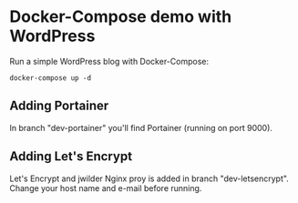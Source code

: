 # Docker-Compose demo with WordPress

Run a simple WordPress blog with Docker-Compose:

```
docker-compose up -d
```

## Adding Portainer

In branch "dev-portainer" you'll find Portainer (running on port 9000).

## Adding Let's Encrypt

Let's Encrypt and jwilder Nginx proy is added in branch "dev-letsencrypt". Change your host name and e-mail before running.
